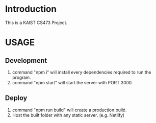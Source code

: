 # Introduction

This is a KAIST CS473 Project.

# USAGE

## Development

1. command "npm i" will install every dependencies required to run the program.
2. command "npm start" will start the server with PORT 3000.

## Deploy

1. command "npm run build" will create a production build.
2. Host the built folder with any static server. (e.g. Netlify)
